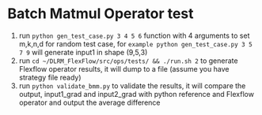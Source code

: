
# Batch Matmul Operator test
1. run `python gen_test_case.py 3 4 5 6` function with 4 arguments to set m,k,n,d for random test case, for `example python gen_test_case.py 3 5 7 9` will generate input1 in shape (9,5,3)
2. run `cd ~/DLRM_FlexFlow/src/ops/tests/ && ./run.sh 2` to generate Flexflow operator results, it will dump to a file (assume you have strategy file ready)
3. run `python validate_bmm.py` to validate the results, it will compare the output, input1_grad and input2_grad with python reference and Flexflow operator and output the average difference
